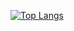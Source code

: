 
[![Top Langs](https://github-readme-stats.vercel.app/api/top-langs/?username=RonaldMonteiro&layout=compact)](https://github.com/anuraghazra/github-readme-stats)

